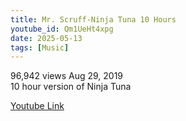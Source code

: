 ```yaml
---
title: Mr. Scruff-Ninja Tuna 10 Hours
youtube_id: Qm1UeHt4xpg
date: 2025-05-13
tags: [Music]
---
```

96,942 views  Aug 29, 2019  
10 hour version of Ninja Tuna  
 

[Youtube Link](https://www.youtube.com/watch?v=Qm1UeHt4xpg)  
